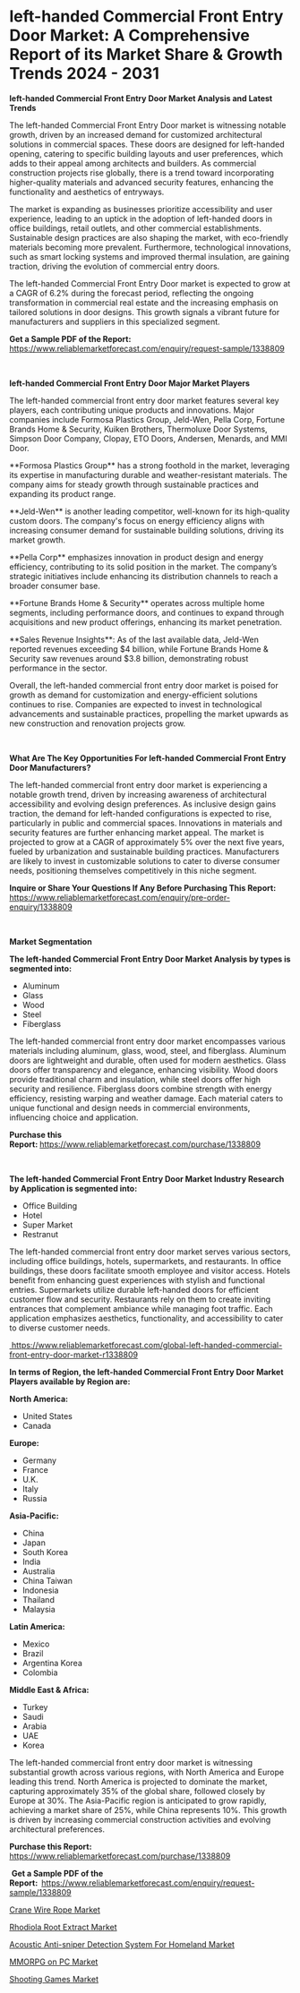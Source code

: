 <p><h1>left-handed Commercial Front Entry Door Market: A Comprehensive Report of its Market Share & Growth Trends 2024 - 2031</h1></p><p><strong>left-handed Commercial Front Entry Door Market Analysis and Latest Trends</strong></p>
<p><p>The left-handed Commercial Front Entry Door market is witnessing notable growth, driven by an increased demand for customized architectural solutions in commercial spaces. These doors are designed for left-handed opening, catering to specific building layouts and user preferences, which adds to their appeal among architects and builders. As commercial construction projects rise globally, there is a trend toward incorporating higher-quality materials and advanced security features, enhancing the functionality and aesthetics of entryways.</p><p>The market is expanding as businesses prioritize accessibility and user experience, leading to an uptick in the adoption of left-handed doors in office buildings, retail outlets, and other commercial establishments. Sustainable design practices are also shaping the market, with eco-friendly materials becoming more prevalent. Furthermore, technological innovations, such as smart locking systems and improved thermal insulation, are gaining traction, driving the evolution of commercial entry doors.</p><p>The left-handed Commercial Front Entry Door market is expected to grow at a CAGR of 6.2% during the forecast period, reflecting the ongoing transformation in commercial real estate and the increasing emphasis on tailored solutions in door designs. This growth signals a vibrant future for manufacturers and suppliers in this specialized segment.</p></p>
<p><strong>Get a Sample PDF of the Report:&nbsp;</strong> <a href="https://www.reliablemarketforecast.com/enquiry/request-sample/1338809?utm_campaign=1130&utm_medium=2&utm_source=Github&utm_content=ia&utm_term=19112024&utm_id=left-handed-commercial-front-entry-door">https://www.reliablemarketforecast.com/enquiry/request-sample/1338809</a></p>
<p>&nbsp;</p>
<p><strong>left-handed Commercial Front Entry Door Major Market Players</strong></p>
<p><p>The left-handed commercial front entry door market features several key players, each contributing unique products and innovations. Major companies include Formosa Plastics Group, Jeld-Wen, Pella Corp, Fortune Brands Home & Security, Kuiken Brothers, Thermoluxe Door Systems, Simpson Door Company, Clopay, ETO Doors, Andersen, Menards, and MMI Door.</p><p>**Formosa Plastics Group** has a strong foothold in the market, leveraging its expertise in manufacturing durable and weather-resistant materials. The company aims for steady growth through sustainable practices and expanding its product range.</p><p>**Jeld-Wen** is another leading competitor, well-known for its high-quality custom doors. The company's focus on energy efficiency aligns with increasing consumer demand for sustainable building solutions, driving its market growth.</p><p>**Pella Corp** emphasizes innovation in product design and energy efficiency, contributing to its solid position in the market. The company’s strategic initiatives include enhancing its distribution channels to reach a broader consumer base.</p><p>**Fortune Brands Home & Security** operates across multiple home segments, including performance doors, and continues to expand through acquisitions and new product offerings, enhancing its market penetration.</p><p>**Sales Revenue Insights**: As of the last available data, Jeld-Wen reported revenues exceeding $4 billion, while Fortune Brands Home & Security saw revenues around $3.8 billion, demonstrating robust performance in the sector.</p><p>Overall, the left-handed commercial front entry door market is poised for growth as demand for customization and energy-efficient solutions continues to rise. Companies are expected to invest in technological advancements and sustainable practices, propelling the market upwards as new construction and renovation projects grow.</p></p>
<p>&nbsp;</p>
<p><strong>What Are The Key Opportunities For left-handed Commercial Front Entry Door Manufacturers?</strong></p>
<p><p>The left-handed commercial front entry door market is experiencing a notable growth trend, driven by increasing awareness of architectural accessibility and evolving design preferences. As inclusive design gains traction, the demand for left-handed configurations is expected to rise, particularly in public and commercial spaces. Innovations in materials and security features are further enhancing market appeal. The market is projected to grow at a CAGR of approximately 5% over the next five years, fueled by urbanization and sustainable building practices. Manufacturers are likely to invest in customizable solutions to cater to diverse consumer needs, positioning themselves competitively in this niche segment.</p></p>
<p><strong>Inquire or Share Your Questions If Any Before Purchasing This Report:</strong> <a href="https://www.reliablemarketforecast.com/enquiry/pre-order-enquiry/1338809?utm_campaign=1130&utm_medium=2&utm_source=Github&utm_content=ia&utm_term=19112024&utm_id=left-handed-commercial-front-entry-door">https://www.reliablemarketforecast.com/enquiry/pre-order-enquiry/1338809</a></p>
<p>&nbsp;</p>
<p><strong>Market Segmentation</strong></p>
<p><strong>The left-handed Commercial Front Entry Door Market Analysis by types is segmented into:</strong></p>
<p><ul><li>Aluminum</li><li>Glass</li><li>Wood</li><li>Steel</li><li>Fiberglass</li></ul></p>
<p><p>The left-handed commercial front entry door market encompasses various materials including aluminum, glass, wood, steel, and fiberglass. Aluminum doors are lightweight and durable, often used for modern aesthetics. Glass doors offer transparency and elegance, enhancing visibility. Wood doors provide traditional charm and insulation, while steel doors offer high security and resilience. Fiberglass doors combine strength with energy efficiency, resisting warping and weather damage. Each material caters to unique functional and design needs in commercial environments, influencing choice and application.</p></p>
<p><strong>Purchase this Report:&nbsp;</strong><a href="https://www.reliablemarketforecast.com/purchase/1338809?utm_campaign=1130&utm_medium=2&utm_source=Github&utm_content=ia&utm_term=19112024&utm_id=left-handed-commercial-front-entry-door">https://www.reliablemarketforecast.com/purchase/1338809</a></p>
<p>&nbsp;</p>
<p><strong>The left-handed Commercial Front Entry Door Market Industry Research by Application is segmented into:</strong></p>
<p><ul><li>Office Building</li><li>Hotel</li><li>Super Market</li><li>Restranut</li></ul></p>
<p><p>The left-handed commercial front entry door market serves various sectors, including office buildings, hotels, supermarkets, and restaurants. In office buildings, these doors facilitate smooth employee and visitor access. Hotels benefit from enhancing guest experiences with stylish and functional entries. Supermarkets utilize durable left-handed doors for efficient customer flow and security. Restaurants rely on them to create inviting entrances that complement ambiance while managing foot traffic. Each application emphasizes aesthetics, functionality, and accessibility to cater to diverse customer needs.</p></p>
<p><a href="https://www.reliablemarketforecast.com/global-left-handed-commercial-front-entry-door-market-r1338809?utm_campaign=1130&utm_medium=2&utm_source=Github&utm_content=ia&utm_term=19112024&utm_id=left-handed-commercial-front-entry-door">&nbsp;https://www.reliablemarketforecast.com/global-left-handed-commercial-front-entry-door-market-r1338809</a></p>
<p><strong>In terms of Region, the left-handed Commercial Front Entry Door Market Players available by Region are:</strong></p>
<p>
    <p> <strong> North America: </strong>
        <ul>
            <li>United States</li>
            <li>Canada</li>
        </ul>
        </p> 
    <p> <strong> Europe: </strong>
        <ul>
            <li>Germany</li>
            <li>France</li>
            <li>U.K.</li>
            <li>Italy</li>
            <li>Russia</li>
        </ul>
        </p> 
    <p> <strong> Asia-Pacific: </strong>
        <ul>
            <li>China</li>
            <li>Japan</li>
            <li>South Korea</li>
            <li>India</li>
            <li>Australia</li>
            <li>China Taiwan</li>
            <li>Indonesia</li>
            <li>Thailand</li>
            <li>Malaysia</li>
        </ul>
        </p> 
    <p> <strong> Latin America: </strong>
        <ul>
            <li>Mexico</li>
            <li>Brazil</li>
            <li>Argentina Korea</li>
            <li>Colombia</li>
        </ul>
        </p> 
    <p> <strong> Middle East & Africa: </strong>
        <ul>
            <li>Turkey</li>
            <li>Saudi</li>
            <li>Arabia</li>
            <li>UAE</li>
            <li>Korea</li>
        </ul>
    </p>
    </p>
<p><p>The left-handed commercial front entry door market is witnessing substantial growth across various regions, with North America and Europe leading this trend. North America is projected to dominate the market, capturing approximately 35% of the global share, followed closely by Europe at 30%. The Asia-Pacific region is anticipated to grow rapidly, achieving a market share of 25%, while China represents 10%. This growth is driven by increasing commercial construction activities and evolving architectural preferences.</p></p>
<p><strong>Purchase this Report: </strong><a href="https://www.reliablemarketforecast.com/purchase/1338809?utm_campaign=1130&utm_medium=2&utm_source=Github&utm_content=ia&utm_term=19112024&utm_id=left-handed-commercial-front-entry-door">https://www.reliablemarketforecast.com/purchase/1338809</a></p>
<p>&nbsp;<strong>Get a Sample PDF of the Report:&nbsp;&nbsp;</strong><a href="https://www.reliablemarketforecast.com/enquiry/request-sample/1338809?utm_campaign=1130&utm_medium=2&utm_source=Github&utm_content=ia&utm_term=19112024&utm_id=left-handed-commercial-front-entry-door">https://www.reliablemarketforecast.com/enquiry/request-sample/1338809</a></p>
<p><strong></strong></p>
<p><p><a href="https://www.linkedin.com/pulse/crane-wire-rope-market-research-report-exploring-size-revenue-v1k7f?utm_campaign=1130&utm_medium=2&utm_source=Github&utm_content=ia&utm_term=19112024&utm_id=left-handed-commercial-front-entry-door">Crane Wire Rope Market</a></p><p><a href="https://www.linkedin.com/pulse/emerging-technologies-reshaping-rhodiola-root-extract-market-z9lbf?utm_campaign=1130&utm_medium=2&utm_source=Github&utm_content=ia&utm_term=19112024&utm_id=left-handed-commercial-front-entry-door">Rhodiola Root Extract Market</a></p><p><a href="https://github.com/RickHolmes3/Market-Research-Report-List-7/blob/main/acoustic-anti-sniper-detection-system-for-homeland-market.md?utm_campaign=1130&utm_medium=2&utm_source=Github&utm_content=ia&utm_term=19112024&utm_id=left-handed-commercial-front-entry-door">Acoustic Anti-sniper Detection System For Homeland Market</a></p><p><a href="https://issuu.com/reportprime-2/docs/mmorpg-on-pc-market-size-2030.pptx_3e0a2976a19947?utm_campaign=1130&utm_medium=2&utm_source=Github&utm_content=ia&utm_term=19112024&utm_id=left-handed-commercial-front-entry-door">MMORPG on PC Market</a></p><p><a href="https://issuu.com/reportprime-2/docs/shooting-games-market-size-2030.ppt_d35d9853cf80aa?utm_campaign=1130&utm_medium=2&utm_source=Github&utm_content=ia&utm_term=19112024&utm_id=left-handed-commercial-front-entry-door">Shooting Games Market</a></p></p>